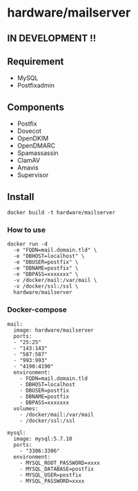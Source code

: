 # hardware/mailserver

## IN DEVELOPMENT !!

## Requirement

- MySQL
- Postfixadmin

## Components

- Postfix
- Dovecot
- OpenDKIM
- OpenDMARC
- Spamassassin
- ClamAV
- Amavis
- Supervisor

## Install

```
docker build -t hardware/mailserver
```

### How to use

```
docker run -d
  -e "FQDN=mail.domain.tld" \
  -e "DBHOST=localhost" \
  -e "DBUSER=postfix" \
  -e "DBNAME=postfix" \
  -e "DBPASS=xxxxxxx" \
  -v /docker/mail:/var/mail \
  -v /docker/ssl:/ssl \
  hardware/mailserver
```

### Docker-compose

```
mail:
  image: hardware/mailserver
  ports:
  - "25:25"
  - "143:143"
  - "587:587"
  - "993:993"
  - "4190:4190"
  environment:
    - FQDN=mail.domain.tld
    - DBHOST=localhost
    - DBUSER=postfix
    - DBNAME=postfix
    - DBPASS=xxxxxxx
  volumes:
    - /docker/mail:/var/mail
    - /docker/ssl:/ssl

mysql:
  image: mysql:5.7.10
  ports:
    - "3306:3306"
  environment:
    - MYSQL_ROOT_PASSWORD=xxxx
    - MYSQL_DATABASE=postfix
    - MYSQL_USER=postfix
    - MYSQL_PASSWORD=xxxx
```